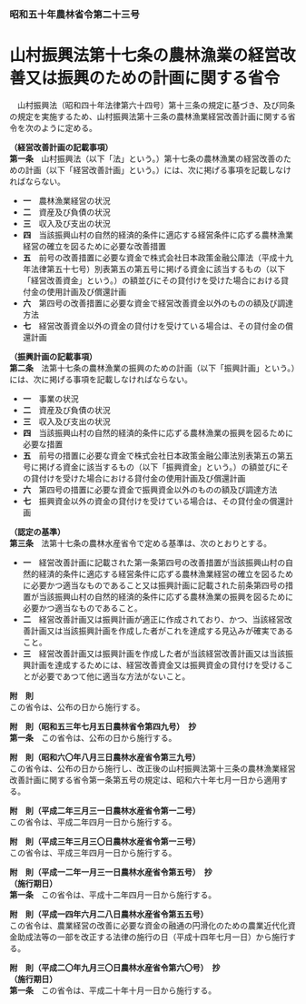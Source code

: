### 昭和五十年農林省令第二十三号  
# 山村振興法第十七条の農林漁業の経営改善又は振興のための計画に関する省令  
　山村振興法（昭和四十年法律第六十四号）第十三条の規定に基づき、及び同条の規定を実施するため、山村振興法第十三条の農林漁業経営改善計画に関する省令を次のように定める。  
  
**（経営改善計画の記載事項）**  
**第一条**　山村振興法（以下「法」という。）第十七条の農林漁業の経営改善のための計画（以下「経営改善計画」という。）には、次に掲げる事項を記載しなければならない。  
* **一**　農林漁業経営の状況  
* **二**　資産及び負債の状況  
* **三**　収入及び支出の状況  
* **四**　当該振興山村の自然的経済的条件に適応する経営条件に応ずる農林漁業経営の確立を図るために必要な改善措置  
* **五**　前号の改善措置に必要な資金で株式会社日本政策金融公庫法（平成十九年法律第五十七号）別表第五の第五号に掲げる資金に該当するもの（以下「経営改善資金」という。）の額並びにその貸付けを受けた場合における貸付金の使用計画及び償還計画  
* **六**　第四号の改善措置に必要な資金で経営改善資金以外のものの額及び調達方法  
* **七**　経営改善資金以外の資金の貸付けを受けている場合は、その貸付金の償還計画  
  
**（振興計画の記載事項）**  
**第二条**　法第十七条の農林漁業の振興のための計画（以下「振興計画」という。）には、次に掲げる事項を記載しなければならない。  
* **一**　事業の状況  
* **二**　資産及び負債の状況  
* **三**　収入及び支出の状況  
* **四**　当該振興山村の自然的経済的条件に応ずる農林漁業の振興を図るために必要な措置  
* **五**　前号の措置に必要な資金で株式会社日本政策金融公庫法別表第五の第五号に掲げる資金に該当するもの（以下「振興資金」という。）の額並びにその貸付けを受けた場合における貸付金の使用計画及び償還計画  
* **六**　第四号の措置に必要な資金で振興資金以外のものの額及び調達方法  
* **七**　振興資金以外の資金の貸付けを受けている場合は、その貸付金の償還計画  
  
**（認定の基準）**  
**第三条**　法第十七条の農林水産省令で定める基準は、次のとおりとする。  
* **一**　経営改善計画に記載された第一条第四号の改善措置が当該振興山村の自然的経済的条件に適応する経営条件に応ずる農林漁業経営の確立を図るために必要かつ適当なものであること又は振興計画に記載された前条第四号の措置が当該振興山村の自然的経済的条件に応ずる農林漁業の振興を図るために必要かつ適当なものであること。  
* **二**　経営改善計画又は振興計画が適正に作成されており、かつ、当該経営改善計画又は当該振興計画を作成した者がこれを達成する見込みが確実であること。  
* **三**　経営改善計画又は振興計画を作成した者が当該経営改善計画又は当該振興計画を達成するためには、経営改善資金又は振興資金の貸付けを受けることが必要であつて他に適当な方法がないこと。  
  
**附　則**  
この省令は、公布の日から施行する。  
  
**附　則（昭和五三年七月五日農林省令第四九号）　抄**  
**第一条**　この省令は、公布の日から施行する。  
  
**附　則（昭和六〇年八月三日農林水産省令第三九号）**  
この省令は、公布の日から施行し、改正後の山村振興法第十三条の農林漁業経営改善計画に関する省令第一条第五号の規定は、昭和六十年七月一日から適用する。  
  
**附　則（平成二年三月三一日農林水産省令第一二号）**  
この省令は、平成二年四月一日から施行する。  
  
**附　則（平成三年三月三〇日農林水産省令第一三号）**  
この省令は、平成三年四月一日から施行する。  
  
**附　則（平成一二年一月三一日農林水産省令第五号）　抄**  
**（施行期日）**  
**第一条**　この省令は、平成十二年四月一日から施行する。  
  
**附　則（平成一四年六月二八日農林水産省令第五五号）**  
この省令は、農業経営の改善に必要な資金の融通の円滑化のための農業近代化資金助成法等の一部を改正する法律の施行の日（平成十四年七月一日）から施行する。  
  
**附　則（平成二〇年九月三〇日農林水産省令第六〇号）　抄**  
**（施行期日）**  
**第一条**　この省令は、平成二十年十月一日から施行する。  
  
